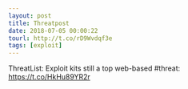 ```yaml
---
layout: post
title: Threatpost
date: 2018-07-05 00:00:22
tourl: http://t.co/rD9Wvdqf3e
tags: [exploit]
---
```

ThreatList: Exploit kits still a top web-based #threat: https://t.co/HkHu89YR2r
